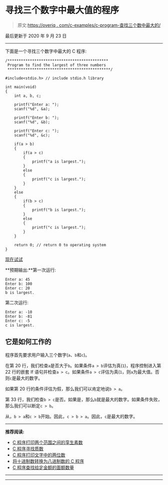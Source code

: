 # 寻找三个数字中最大值的程序

> 原文:[https://overiq . com/c-examples/c-program-查找三个数中最大的/](https://overiq.com/c-examples/c-program-to-find-the-largest-of-three-numbers/)

最后更新于 2020 年 9 月 23 日

* * *

下面是一个寻找三个数字中最大的 C 程序:

```
/*********************************************
 Program to find the largest of three numbers
 **********************************************/

#include<stdio.h> // include stdio.h library

int main(void)
{       
    int a, b, c;

    printf("Enter a: ");
    scanf("%d", &a);

    printf("Enter b: ");
    scanf("%d", &b);

    printf("Enter c: ");
    scanf("%d", &c);

    if(a > b)
    {
        if(a > c)
        {
            printf("a is largest.");
        }
        else
        {
            printf("c is largest.");
        }
    }
    else
    {
        if(b > c)
        {
            printf("b is largest.");
        }
        else
        {
            printf("c is largest.");
        }
    }

    return 0; // return 0 to operating system
}

```

[现在试试](https://overiq.com/c-online-compiler/JQl/)

**预期输出:**第一次运行:

```
Enter a: 45
Enter b: 100
Enter c: 20
b is largest.

```

第二次运行:

```
Enter a: -10 
Enter b: -81
Enter c: -5
c is largest.

```

## 它是如何工作的

程序首先要求用户输入三个数字(`a`、`b`和`c`)。

在第 20 行，我们检查`a`是否大于`b`。如果条件`a > b`评估为真(`1`)，程序控制进入第 22 行的嵌套 If 语句并检查`a > c`。如果条件`a > c`评估为真(`1`，则`a`为最大值。否则`c`是最大的数字。

如果第 20 行的条件评估为假，那么我们可以肯定地说`b > a`。

第 33 行，我们检查`b > c`是否。如果是，那么`b`就是最大的数字。如果条件失败，那么我们可以断定`c > b`。

从，`b > a`和`c > b`开始。因此，`c > b > a`。因此，`c`是最大的数字。

* * *

**推荐阅读:**

*   [C 程序打印两个范围之间的孪生素数](/c-examples/c-program-to-print-twin-prime-numbers-between-two-ranges/)
*   [C 程序寻找质数](/c-examples/c-program-to-find-prime-numbers/)
*   [C 程序打印文字中的两位数](/c-examples/c-program-to-print-the-two-digit-number-in-words/)
*   [将十进制数转换为八进制数的 C 程序](/c-examples/c-program-to-convert-a-decimal-number-to-an-octal-number/)
*   [C 程序查找给定金额的面额数量](/c-examples/c-program-to-find-the-number-of-denominations-for-a-given-amount/)

* * *

* * *